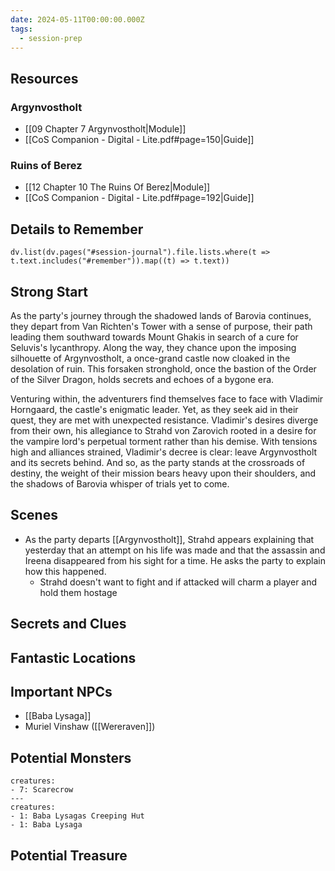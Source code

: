 ```yaml
---
date: 2024-05-11T00:00:00.000Z
tags:
  - session-prep
---
```

## Resources
### Argynvostholt 
- [[09 Chapter 7 Argynvostholt|Module]]
- [[CoS Companion - Digital - Lite.pdf#page=150|Guide]]
### Ruins of Berez
- [[12 Chapter 10 The Ruins Of Berez|Module]]
- [[CoS Companion - Digital - Lite.pdf#page=192|Guide]]

## Details to Remember
```dataviewjs
dv.list(dv.pages("#session-journal").file.lists.where(t => t.text.includes("#remember")).map((t) => t.text))
```

## Strong Start  
As the party's journey through the shadowed lands of Barovia continues, they depart from Van Richten's Tower with a sense of purpose, their path leading them southward towards Mount Ghakis in search of a cure for Seluvis's lycanthropy. Along the way, they chance upon the imposing silhouette of Argynvostholt, a once-grand castle now cloaked in the desolation of ruin. This forsaken stronghold, once the bastion of the Order of the Silver Dragon, holds secrets and echoes of a bygone era.

Venturing within, the adventurers find themselves face to face with Vladimir Horngaard, the castle's enigmatic leader. Yet, as they seek aid in their quest, they are met with unexpected resistance. Vladimir's desires diverge from their own, his allegiance to Strahd von Zarovich rooted in a desire for the vampire lord's perpetual torment rather than his demise. With tensions high and alliances strained, Vladimir's decree is clear: leave Argynvostholt and its secrets behind. And so, as the party stands at the crossroads of destiny, the weight of their mission bears heavy upon their shoulders, and the shadows of Barovia whisper of trials yet to come.

## Scenes  
- As the party departs [[Argynvostholt]], Strahd appears explaining that yesterday that an attempt on his life was made and that the assassin and Ireena disappeared from his sight for a time. He asks the party to explain how this happened.
	- Strahd doesn't want to fight and if attacked will charm a player and hold them hostage

## Secrets and Clues  


## Fantastic Locations  


## Important NPCs  
- [[Baba Lysaga]]
- Muriel Vinshaw ([[Wereraven]])

## Potential Monsters  
```encounter-table
creatures:
- 7: Scarecrow
---
creatures:
- 1: Baba Lysagas Creeping Hut
- 1: Baba Lysaga
```

## Potential Treasure  
